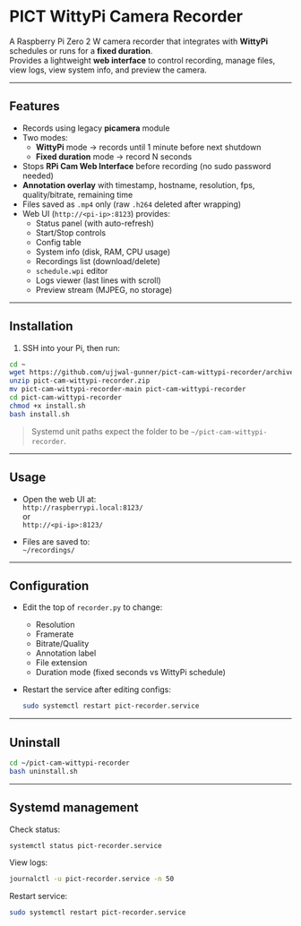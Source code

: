 # PICT WittyPi Camera Recorder

A Raspberry Pi Zero 2 W camera recorder that integrates with **WittyPi** schedules or runs for a **fixed duration**.  
Provides a lightweight **web interface** to control recording, manage files, view logs, view system info, and preview the camera.

---

## Features
- Records using legacy **picamera** module
- Two modes:
  - **WittyPi** mode → records until 1 minute before next shutdown
  - **Fixed duration** mode → record N seconds
- Stops **RPi Cam Web Interface** before recording (no sudo password needed)
- **Annotation overlay** with timestamp, hostname, resolution, fps, quality/bitrate, remaining time
- Files saved as `.mp4` only (raw `.h264` deleted after wrapping)
- Web UI (`http://<pi-ip>:8123`) provides:
  - Status panel (with auto-refresh)
  - Start/Stop controls
  - Config table
  - System info (disk, RAM, CPU usage)
  - Recordings list (download/delete)
  - `schedule.wpi` editor
  - Logs viewer (last lines with scroll)
  - Preview stream (MJPEG, no storage)

---

## Installation

1. SSH into your Pi, then run:

```bash
cd ~
wget https://github.com/ujjwal-gunner/pict-cam-wittypi-recorder/archive/refs/heads/main.zip -O pict-cam-wittypi-recorder.zip
unzip pict-cam-wittypi-recorder.zip
mv pict-cam-wittypi-recorder-main pict-cam-wittypi-recorder
cd pict-cam-wittypi-recorder
chmod +x install.sh
bash install.sh
```
  
> Systemd unit paths expect the folder to be `~/pict-cam-wittypi-recorder`.

---

## Usage

- Open the web UI at:  
  `http://raspberrypi.local:8123/`  
  or  
  `http://<pi-ip>:8123/`

- Files are saved to:  
  `~/recordings/`

---

## Configuration

- Edit the top of `recorder.py` to change:
  - Resolution
  - Framerate
  - Bitrate/Quality
  - Annotation label
  - File extension
  - Duration mode (fixed seconds vs WittyPi schedule)

- Restart the service after editing configs:
  ```bash
  sudo systemctl restart pict-recorder.service
  ```

---

##  Uninstall

```bash
cd ~/pict-cam-wittypi-recorder
bash uninstall.sh
```

---

##  Systemd management

Check status:
```bash
systemctl status pict-recorder.service
```

View logs:
```bash
journalctl -u pict-recorder.service -n 50
```

Restart service:
```bash
sudo systemctl restart pict-recorder.service
```

